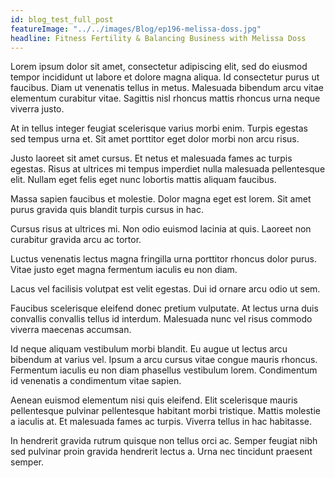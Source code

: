 ```yaml
---
id: blog_test_full_post
featureImage: "../../images/Blog/ep196-melissa-doss.jpg"
headline: Fitness Fertility & Balancing Business with Melissa Doss
---
```


Lorem ipsum dolor sit amet, consectetur adipiscing elit, sed do eiusmod tempor incididunt ut labore et dolore magna aliqua. Id consectetur purus ut faucibus. Diam ut venenatis tellus in metus. Malesuada bibendum arcu vitae elementum curabitur vitae. Sagittis nisl rhoncus mattis rhoncus urna neque viverra justo.

At in tellus integer feugiat scelerisque varius morbi enim. Turpis egestas sed tempus urna et. Sit amet porttitor eget dolor morbi non arcu risus.

Justo laoreet sit amet cursus. Et netus et malesuada fames ac turpis egestas. Risus at ultrices mi tempus imperdiet nulla malesuada pellentesque elit. Nullam eget felis eget nunc lobortis mattis aliquam faucibus.

Massa sapien faucibus et molestie. Dolor magna eget est lorem. Sit amet purus gravida quis blandit turpis cursus in hac.

Cursus risus at ultrices mi.
Non odio euismod lacinia at quis.
Laoreet non curabitur gravida arcu ac tortor.

Luctus venenatis lectus magna fringilla urna porttitor rhoncus dolor purus. Vitae justo eget magna fermentum iaculis eu non diam.

Lacus vel facilisis volutpat est velit egestas. Dui id ornare arcu odio ut sem.

Faucibus scelerisque eleifend donec pretium vulputate. At lectus urna duis convallis convallis tellus id interdum. Malesuada nunc vel risus commodo viverra maecenas accumsan.

Id neque aliquam vestibulum morbi blandit. Eu augue ut lectus arcu bibendum at varius vel. Ipsum a arcu cursus vitae congue mauris rhoncus. Fermentum iaculis eu non diam phasellus vestibulum lorem. Condimentum id venenatis a condimentum vitae sapien.

Aenean euismod elementum nisi quis eleifend. Elit scelerisque mauris pellentesque pulvinar pellentesque habitant morbi tristique. Mattis molestie a iaculis at. Et malesuada fames ac turpis. Viverra tellus in hac habitasse.

In hendrerit gravida rutrum quisque non tellus orci ac. Semper feugiat nibh sed pulvinar proin gravida hendrerit lectus a. Urna nec tincidunt praesent semper.
